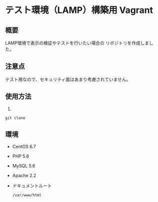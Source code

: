 # テスト環境（LAMP）構築用 Vagrant

## 概要

LAMP環境で表示の検証やテストを行いたい場合の
リポジトリを作成しました。

## 注意点

テスト用なので、セキュリティ面はあまり考慮されていません。

## 使用方法

1.

```
git clone
```

## 環境

* CentOS 6.7
* PHP 5.6
* MySQL 5.6
* Apache 2.2

* ドキュメントルート

  ```
  /var/www/html
  ```
